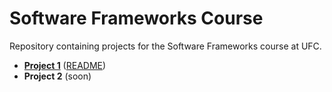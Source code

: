 # Software Frameworks Course
Repository containing projects for the Software Frameworks course at UFC.

* **[Project 1](project1)** ([README](project1/README.md))
* **Project 2** (soon)

